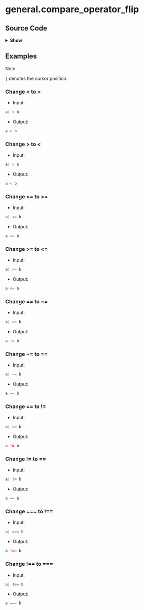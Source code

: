 # general.compare_operator_flip

## Source Code

<details>
<summary><strong>Show</strong></summary>

```lua
local utils = require("alternative.utils")

local base = {
  {
    input = {
      type = "callback",
      pattern = function()
        return utils.search_word_bounded("<", true)
      end,
      lookahead = true,
    },
    replacement = ">",
    description = "Change < to >",
    example = {
      input = "a| < b",
      output = "a > b",
    },
  },
  {
    input = {
      type = "callback",
      pattern = function()
        return utils.search_word_bounded(">", true)
      end,
      lookahead = true,
    },
    replacement = "<",
    description = "Change > to <",
    example = {
      input = "a| > b",
      output = "a < b",
    },
  },
  {
    input = {
      type = "callback",
      pattern = function()
        return utils.search_word_bounded("<=", true)
      end,
      lookahead = true,
    },
    replacement = ">=",
    description = "Change <= to >=",
    example = {
      input = "a| <= b",
      output = "a >= b",
    },
  },
  {
    input = {
      type = "callback",
      pattern = function()
        return utils.search_word_bounded(">=", true)
      end,
      lookahead = true,
    },
    replacement = "<=",
    description = "Change >= to <=",
    example = {
      input = "a| >= b",
      output = "a <= b",
    },
  },
}

local lua = {
  {
    input = {
      type = "callback",
      pattern = function()
        return utils.search_word_bounded("==", true)
      end,
      lookahead = true,
    },
    replacement = "~=",
    filetype = "lua",
    description = "Change == to ~=",
    example = {
      input = "a| == b",
      output = "a ~= b",
    },
  },
  {
    input = {
      type = "callback",
      pattern = function()
        return utils.search_word_bounded("~=", true)
      end,
      lookahead = true,
    },
    replacement = "==",
    description = "Change ~= to ==",
    example = {
      input = "a| ~= b",
      output = "a == b",
    },
  },
}

local javascript = {
  {
    input = {
      type = "callback",
      pattern = function()
        return utils.search_word_bounded("==", true)
      end,
      lookahead = true,
    },
    replacement = "!=",
    filetype = { "javascript", "typescript", "javascriptreact", "typescriptreact" },
    description = "Change == to !=",
    example = {
      input = "a| == b",
      output = "a != b",
    },
  },
  {
    input = {
      type = "callback",
      pattern = function()
        return utils.search_word_bounded("!=", true)
      end,
      lookahead = true,
    },
    replacement = "==",
    filetype = { "javascript", "typescript", "javascriptreact", "typescriptreact" },
    description = "Change != to ==",
    example = {
      input = "a| != b",
      output = "a == b",
    },
  },
  {
    input = {
      type = "callback",
      pattern = function()
        return utils.search_word_bounded("===", true)
      end,
      lookahead = true,
    },
    replacement = "!==",
    filetype = { "javascript", "typescript", "javascriptreact", "typescriptreact" },
    description = "Change === to !==",
    example = {
      input = "a| === b",
      output = "a !== b",
    },
  },
  {
    input = {
      type = "callback",
      pattern = function()
        return utils.search_word_bounded("!==", true)
      end,
      lookahead = true,
    },
    replacement = "===",
    filetype = { "javascript", "typescript", "javascriptreact", "typescriptreact" },
    description = "Change !== to ===",
    example = {
      input = "a| !== b",
      output = "a === b",
    },
  },
}

return vim.iter({ base, lua, javascript }):flatten():totable()
```

</details>

## Examples

> [!NOTE]
> `|` denotes the cursor position.

### Change < to >



- Input:

```lua
a| < b
```

- Output:

```lua
a > b
```

### Change > to <



- Input:

```lua
a| > b
```

- Output:

```lua
a < b
```

### Change <= to >=



- Input:

```lua
a| <= b
```

- Output:

```lua
a >= b
```

### Change >= to <=



- Input:

```lua
a| >= b
```

- Output:

```lua
a <= b
```

### Change == to ~=



- Input:

```lua
a| == b
```

- Output:

```lua
a ~= b
```

### Change ~= to ==



- Input:

```lua
a| ~= b
```

- Output:

```lua
a == b
```

### Change == to !=



- Input:

```lua
a| == b
```

- Output:

```lua
a != b
```

### Change != to ==



- Input:

```lua
a| != b
```

- Output:

```lua
a == b
```

### Change === to !==



- Input:

```lua
a| === b
```

- Output:

```lua
a !== b
```

### Change !== to ===



- Input:

```lua
a| !== b
```

- Output:

```lua
a === b
```